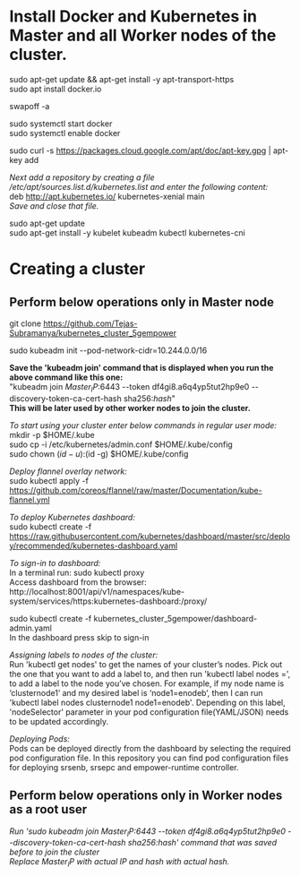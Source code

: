 # Install Docker and Kubernetes in Master and all Worker nodes of the cluster.

sudo apt-get update && apt-get install -y apt-transport-https  
sudo apt install docker.io  

swapoff -a  

sudo systemctl start docker  
sudo systemctl enable docker  

sudo curl -s https://packages.cloud.google.com/apt/doc/apt-key.gpg | apt-key add  

*Next add a repository by creating a file /etc/apt/sources.list.d/kubernetes.list and enter the following content:*  
deb http://apt.kubernetes.io/ kubernetes-xenial main  
*Save and close that file.*   

sudo apt-get update  
sudo apt-get install -y kubelet kubeadm kubectl kubernetes-cni  


# Creating a cluster  

## Perform below operations only in Master node  

git clone https://github.com/Tejas-Subramanya/kubernetes_cluster_5gempower  

sudo kubeadm init --pod-network-cidr=10.244.0.0/16  

**Save the 'kubeadm join' command that is displayed when you run the above command like this one:**  
"kubeadm join $Master_IP$:6443 --token df4gi8.a6q4yp5tut2hp9e0 --discovery-token-ca-cert-hash sha256:$hash$"  
**This will be later used by other worker nodes to join the cluster.**    

*To start using your cluster enter below commands in regular user mode:*  
mkdir -p $HOME/.kube  
sudo cp -i /etc/kubernetes/admin.conf $HOME/.kube/config  
sudo chown $(id -u):$(id -g) $HOME/.kube/config  

*Deploy flannel overlay network:*  
sudo kubectl apply -f https://github.com/coreos/flannel/raw/master/Documentation/kube-flannel.yml  

*To deploy Kubernetes dashboard:*  
sudo kubectl create -f https://raw.githubusercontent.com/kubernetes/dashboard/master/src/deploy/recommended/kubernetes-dashboard.yaml  

*To sign-in to dashboard:*  
In a terminal run: sudo kubectl proxy  
Access dashboard from the browser: http://localhost:8001/api/v1/namespaces/kube-system/services/https:kubernetes-dashboard:/proxy/  

sudo kubectl create -f kubernetes_cluster_5gempower/dashboard-admin.yaml  
In the dashboard press skip to sign-in  

*Assigning labels to nodes of the cluster:*  
Run 'kubectl get nodes' to get the names of your cluster’s nodes. Pick out the one that you want to add a label to, and then run 'kubectl label nodes <node-name> <label-key>=<label-value>', to add a label to the node you’ve chosen. 
For example, if my node name is ‘clusternode1’ and my desired label is ‘node1=enodeb’, then I can run 'kubectl label nodes clusternode1 node1=enodeb'. Depending on this label, 'nodeSelector' parameter in your pod configuration file(YAML/JSON) needs to be updated accordingly.

*Deploying Pods:*  
Pods can be deployed directly from the dashboard by selecting the required pod configuration file. In this repository you can find pod configuration files for deploying srsenb, srsepc and empower-runtime controller.  


## Perform below operations only in Worker nodes as a root user  

*Run 'sudo kubeadm join $Master_IP$:6443 --token df4gi8.a6q4yp5tut2hp9e0 --discovery-token-ca-cert-hash sha256:$hash$' command that was saved before to join the cluster*   
*Replace $Master_IP$ with actual IP and $hash$ with actual hash.*  
